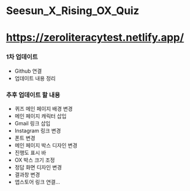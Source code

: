# Seesun_X_Rising_OX_Quiz

# https://zeroliteracytest.netlify.app/

### 1차 업데이트

- Github 연결
- 업데이트 내용 정리

### 추후 업데이트 할 내용

- 퀴즈 메인 페이지 배경 변경
- 메인 페이지 캐릭터 삽입
- Gmail 링크 삽입
- Instagram 링크 변경
- 폰트 변경
- 메인 페이지 박스 디자인 변경
- 진행도 표시 바 
- OX 박스 크기 조정
- 정답 화면 디자인 변경
- 결과창 변경
- 앱스토어 링크 연결...
